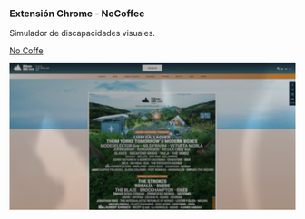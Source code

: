 ### Extensión Chrome - NoCoffee

Simulador de discapacidades visuales.

[No Coffe](https://chrome.google.com/webstore/detail/nocoffee/jjeeggmbnhckmgdhmgdckeigabjfbddl/related?hl=en)

![No coffee](media/nocoffee.png) <!-- .element: style="height: 350px;" --> 